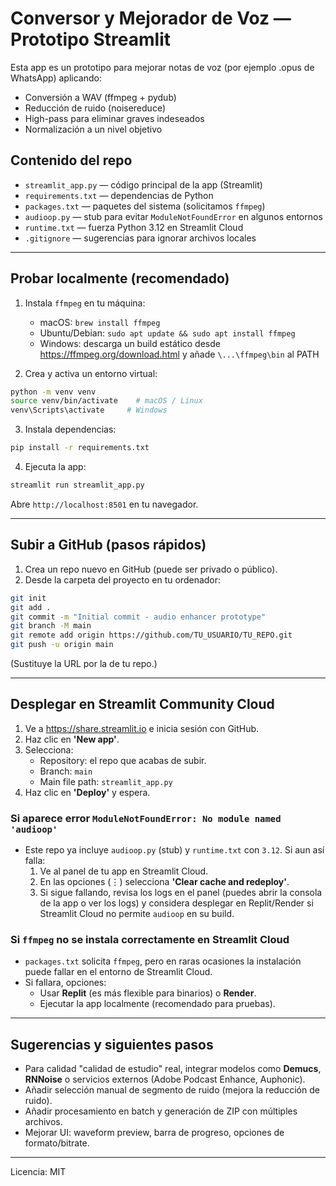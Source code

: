 # Conversor y Mejorador de Voz — Prototipo Streamlit

Esta app es un prototipo para mejorar notas de voz (por ejemplo .opus de WhatsApp) aplicando:
- Conversión a WAV (ffmpeg + pydub)
- Reducción de ruido (noisereduce)
- High-pass para eliminar graves indeseados
- Normalización a un nivel objetivo

## Contenido del repo
- `streamlit_app.py` — código principal de la app (Streamlit)
- `requirements.txt` — dependencias de Python
- `packages.txt` — paquetes del sistema (solicitamos `ffmpeg`)
- `audioop.py` — stub para evitar `ModuleNotFoundError` en algunos entornos
- `runtime.txt` — fuerza Python 3.12 en Streamlit Cloud
- `.gitignore` — sugerencias para ignorar archivos locales

---

## Probar localmente (recomendado)
1. Instala `ffmpeg` en tu máquina:
   - macOS: `brew install ffmpeg`
   - Ubuntu/Debian: `sudo apt update && sudo apt install ffmpeg`
   - Windows: descarga un build estático desde https://ffmpeg.org/download.html y añade `\...\ffmpeg\bin` al PATH

2. Crea y activa un entorno virtual:
```bash
python -m venv venv
source venv/bin/activate    # macOS / Linux
venv\Scripts\activate     # Windows
```

3. Instala dependencias:
```bash
pip install -r requirements.txt
```

4. Ejecuta la app:
```bash
streamlit run streamlit_app.py
```
Abre `http://localhost:8501` en tu navegador.

---

## Subir a GitHub (pasos rápidos)
1. Crea un repo nuevo en GitHub (puede ser privado o público).
2. Desde la carpeta del proyecto en tu ordenador:
```bash
git init
git add .
git commit -m "Initial commit - audio enhancer prototype"
git branch -M main
git remote add origin https://github.com/TU_USUARIO/TU_REPO.git
git push -u origin main
```

(Sustituye la URL por la de tu repo.)

---

## Desplegar en Streamlit Community Cloud
1. Ve a https://share.streamlit.io e inicia sesión con GitHub.
2. Haz clic en **'New app'**.
3. Selecciona:
   - Repository: el repo que acabas de subir.
   - Branch: `main`
   - Main file path: `streamlit_app.py`
4. Haz clic en **'Deploy'** y espera.

### Si aparece error `ModuleNotFoundError: No module named 'audioop'`
- Este repo ya incluye `audioop.py` (stub) y `runtime.txt` con `3.12`. Si aun así falla:
  1. Ve al panel de tu app en Streamlit Cloud.
  2. En las opciones (⋮) selecciona **'Clear cache and redeploy'**.
  3. Si sigue fallando, revisa los logs en el panel (puedes abrir la consola de la app o ver los logs) y considera desplegar en Replit/Render si Streamlit Cloud no permite `audioop` en su build.

### Si `ffmpeg` no se instala correctamente en Streamlit Cloud
- `packages.txt` solicita `ffmpeg`, pero en raras ocasiones la instalación puede fallar en el entorno de Streamlit Cloud.
- Si fallara, opciones:
  - Usar **Replit** (es más flexible para binarios) o **Render**.
  - Ejecutar la app localmente (recomendado para pruebas).

---

## Sugerencias y siguientes pasos
- Para calidad "calidad de estudio" real, integrar modelos como **Demucs**, **RNNoise** o servicios externos (Adobe Podcast Enhance, Auphonic).
- Añadir selección manual de segmento de ruido (mejora la reducción de ruido).
- Añadir procesamiento en batch y generación de ZIP con múltiples archivos.
- Mejorar UI: waveform preview, barra de progreso, opciones de formato/bitrate.

---

Licencia: MIT

